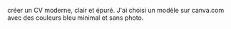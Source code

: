 créer un CV moderne, clair et épuré. 
J'ai choisi un modèle sur canva.com avec des couleurs bleu minimal et sans photo.
